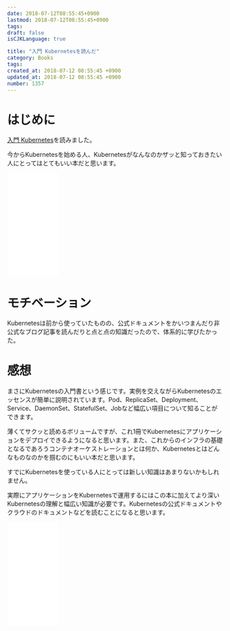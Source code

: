 ```yaml
---
date: 2018-07-12T08:55:45+0900
lastmod: 2018-07-12T08:55:45+0900
tags: 
draft: false
isCJKLanguage: true

title: "入門 Kubernetesを読んだ"
category: Books
tags: 
created_at: 2018-07-12 08:55:45 +0900
updated_at: 2018-07-12 08:55:45 +0900
number: 1357
---
```


# はじめに

[入門 Kubernetes](https://amzn.to/2KSo1JT)を読みました。

今からKubernetesを始める人、Kubernetesがなんなのかザッと知っておきたい人にとってはとてもいい本だと思います。

<iframe style="width:120px;height:240px;" marginwidth="0" marginheight="0" scrolling="no" frameborder="0" src="//rcm-fe.amazon-adsystem.com/e/cm?lt1=_blank&bc1=000000&IS2=1&bg1=FFFFFF&fc1=000000&lc1=0000FF&t=nownabe0c-22&o=9&p=8&l=as4&m=amazon&f=ifr&ref=as_ss_li_til&asins=4873118409&linkId=fcd977a2bec719f9cd4d79f2053afc14"></iframe>

# モチベーション

Kubernetesは前から使っていたものの、公式ドキュメントをかいつまんだり非公式なブログ記事を読んだりと点と点の知識だったので、体系的に学びたかった。

# 感想

まさにKubernetesの入門書という感じです。実例を交えながらKubernetesのエッセンスが簡単に説明されています。Pod、ReplicaSet、Deployment、Service、DaemonSet、StatefulSet、Jobなど幅広い項目について知ることができます。

薄くてサクッと読めるボリュームですが、これ1冊でKubernetesにアプリケーションをデプロイできるようになると思います。また、これからのインフラの基礎となるであろうコンテナオーケストレーションとは何か、Kubernetesとはどんなものなのかを掴むのにもいい本だと思います。

すでにKubernetesを使っている人にとっては新しい知識はあまりないかもしれません。

実際にアプリケーションをKubernetesで運用するにはこの本に加えてより深いKubernetesの理解と幅広い知識が必要です。Kubernetesの公式ドキュメントやクラウドのドキュメントなどを読むことになると思います。

<iframe style="width:120px;height:240px;" marginwidth="0" marginheight="0" scrolling="no" frameborder="0" src="//rcm-fe.amazon-adsystem.com/e/cm?lt1=_blank&bc1=000000&IS2=1&bg1=FFFFFF&fc1=000000&lc1=0000FF&t=nownabe0c-22&o=9&p=8&l=as4&m=amazon&f=ifr&ref=as_ss_li_til&asins=4873118409&linkId=fcd977a2bec719f9cd4d79f2053afc14"></iframe>
